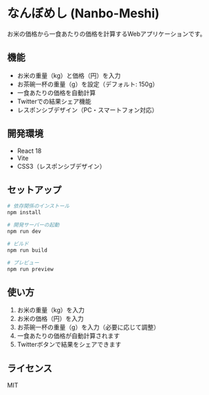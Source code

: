 # なんぼめし (Nanbo-Meshi)

お米の価格から一食あたりの価格を計算するWebアプリケーションです。

## 機能

- お米の重量（kg）と価格（円）を入力
- お茶碗一杯の重量（g）を設定（デフォルト: 150g）
- 一食あたりの価格を自動計算
- Twitterでの結果シェア機能
- レスポンシブデザイン（PC・スマートフォン対応）

## 開発環境

- React 18
- Vite
- CSS3（レスポンシブデザイン）

## セットアップ

```bash
# 依存関係のインストール
npm install

# 開発サーバーの起動
npm run dev

# ビルド
npm run build

# プレビュー
npm run preview
```

## 使い方

1. お米の重量（kg）を入力
2. お米の価格（円）を入力
3. お茶碗一杯の重量（g）を入力（必要に応じて調整）
4. 一食あたりの価格が自動計算されます
5. Twitterボタンで結果をシェアできます

## ライセンス

MIT